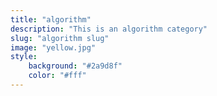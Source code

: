 ```yaml
---
title: "algorithm"
description: "This is an algorithm category"
slug: "algorithm slug"
image: "yellow.jpg"
style:
    background: "#2a9d8f"
    color: "#fff"
---
```

